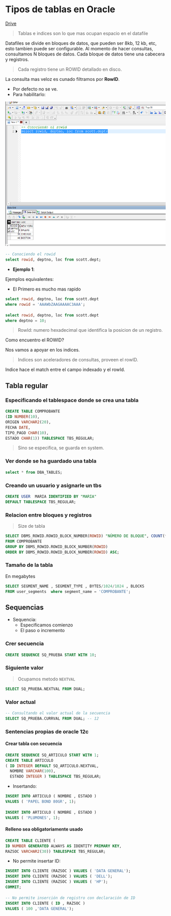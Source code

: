 # Tipos de tablas en Oracle
[Drive](https://drive.google.com/drive/folders/1Gxxp6robmzc5NUwYtls_F48bE21dpkk9)


> Tablas e indices son lo que mas ocupan espacio en el datafile

Datafiles se divide en bloques de datos, que pueden ser 8kb, 12 kb, etc, esto tambien
puede ser configurable. Al momento de hacer consultas, consultamos N bloques de datos.
Cada bloque de datos tiene una cabecera y registros.

> Cada registro tiene un ROWID detallado en disco.

La consulta mas veloz es cunado filtramos por **RowID**.

- Por defecto no se ve.
- Para habilitarlo:

![rowid](imagenes/rowid.png)

```sql
-- Conociendo el rowid
select rowid, deptno, loc from scott.dept;
```

- **Ejemplo 1**:

Ejemplos equivalentes:

- El Primero es mucho mas rapido

```sql
select rowid, deptno, loc from scott.dept
where rowid = 'AAAWbZAAGAAAAC3AAA';

select rowid, deptno, loc from scott.dept
where deptno = 10;
```

 > RowId: numero hexadecimal que identifica la posicion de un registro.

 Como encuentro el ROWID?

 Nos vamos a apoyar en los indices.
 > Indices son aceleradores de consultas, proveen el rowID.

 Indice hace el match entre el campo indexado y el rowId.

## Tabla regular

### Especificando el tablespace donde se crea una tabla

 ```sql
 CREATE TABLE COMPROBANTE
(ID NUMBER(10),
ORIGEN VARCHAR2(20),
FECHA DATE,
TIPO_PAGO CHAR(10),
ESTADO CHAR(1)) TABLESPACE TBS_REGULAR;
 ```
> Sino se especifica, se guarda en system.

### Ver donde se ha guardado una tabla

 ```sql
select * from DBA_TABLES;
 ```

### Creando un usuario y asignarle un tbs

 ```sql
CREATE USER  MARIA IDENTIFIED BY "MARIA"
DEFAULT TABLESPACE TBS_REGULAR;

 ```

### Relacion entre bloques y registros

 > Size de tabla

 ```sql
SELECT DBMS_ROWID.ROWID_BLOCK_NUMBER(ROWID) "NÚMERO DE BLOQUE", COUNT(*)
FROM COMPROBANTE
GROUP BY DBMS_ROWID.ROWID_BLOCK_NUMBER(ROWID)
ORDER BY DBMS_ROWID.ROWID_BLOCK_NUMBER(ROWID) ASC;
 ```

### Tamaño de la tabla

En megabytes
 ```sql
SELECT SEGMENT_NAME , SEGMENT_TYPE , BYTES/1024/1024 , BLOCKS
FROM user_segments  where segment_name = 'COMPROBANTE';
 ```

## Sequencias

- Sequencia:
    - Especificamos comienzo
    - El paso o incremento

### Crer secuencia

```sql
CREATE SEQUENCE SQ_PRUEBA START WITH 10;
```

### Siguiente valor

> Ocupamos metodo ```NEXTVAL```
```sql
SELECT SQ_PRUEBA.NEXTVAL FROM DUAL;
```

### Valor actual

```sql
-- Consultando el valor actual de la secuencia
SELECT SQ_PRUEBA.CURRVAL FROM DUAL; -- 12

```

### Sentencias propias de oracle 12c

#### Crear tabla con secuencia

```sql
CREATE SEQUENCE SQ_ARTICULO START WITH 1;
CREATE TABLE ARTICULO
( ID INTEGER DEFAULT SQ_ARTICULO.NEXTVAL,
  NOMBRE VARCHAR(100),
  ESTADO INTEGER ) TABLESPACE TBS_REGULAR;
```

- Insertando:

```sql
INSERT INTO ARTICULO ( NOMBRE , ESTADO ) 
VALUES ( 'PAPEL BOND 80GR', 1);  

INSERT INTO ARTICULO ( NOMBRE , ESTADO ) 
VALUES ( 'PLUMONES', 1); 
```

#### Relleno sea obligatoriamente usado

```sql
CREATE TABLE CLIENTE (
ID NUMBER GENERATED ALWAYS AS IDENTITY PRIMARY KEY,
RAZSOC VARCHAR2(30)) TABLESPACE TBS_REGULAR;
```

- No permite insertar ID:

```sql
INSERT INTO CLIENTE (RAZSOC ) VALUES ( 'DATA GENERAL');
INSERT INTO CLIENTE (RAZSOC ) VALUES ( 'DELL');
INSERT INTO CLIENTE (RAZSOC ) VALUES ( 'HP');
COMMIT;

-- No permite inserción de registro con declaración de ID
INSERT INTO CLIENTE ( ID , RAZSOC ) 
VALUES ( 100 ,'DATA GENERAL');
```